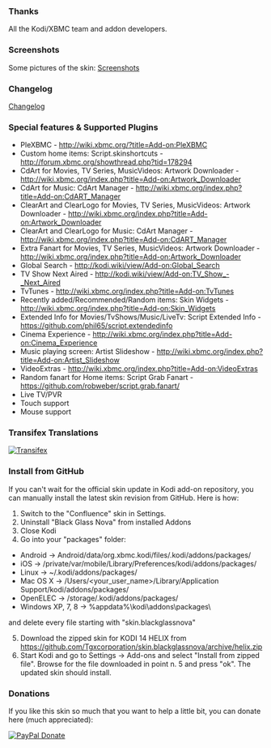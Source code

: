 ### Thanks
All the Kodi/XBMC team and addon developers.



### Screenshots
Some pictures of the skin: [Screenshots](http://forum.xbmc.org/showthread.php?tid=199343)



### Changelog
[Changelog](https://github.com/Tgxcorporation/skin.blackglassnova/blob/master/changelog.txt)



### Special features & Supported Plugins

* PleXBMC - http://wiki.xbmc.org/?title=Add-on:PleXBMC
* Custom home items: Script.skinshortcuts - http://forum.xbmc.org/showthread.php?tid=178294
* CdArt for Movies, TV Series, MusicVideos: Artwork Downloader - http://wiki.xbmc.org/index.php?title=Add-on:Artwork_Downloader
* CdArt for Music: CdArt Manager - http://wiki.xbmc.org/index.php?title=Add-on:CdART_Manager
* ClearArt and ClearLogo for Movies, TV Series, MusicVideos: Artwork Downloader - http://wiki.xbmc.org/index.php?title=Add-on:Artwork_Downloader
* ClearArt and ClearLogo for Music: CdArt Manager - http://wiki.xbmc.org/index.php?title=Add-on:CdART_Manager
* Extra Fanart for Movies, TV Series, MusicVideos: Artwork Downloader - http://wiki.xbmc.org/index.php?title=Add-on:Artwork_Downloader
* Global Search - http://kodi.wiki/view/Add-on:Global_Search
* TV Show Next Aired - http://kodi.wiki/view/Add-on:TV_Show_-_Next_Aired
* TvTunes - http://wiki.xbmc.org/index.php?title=Add-on:TvTunes
* Recently added/Recommended/Random items: Skin Widgets - http://wiki.xbmc.org/index.php?title=Add-on:Skin_Widgets
* Extended Info for Movies/TvShows/Music/LiveTv: Script Extended Info - https://github.com/phil65/script.extendedinfo
* Cinema Experience - http://wiki.xbmc.org/index.php?title=Add-on:Cinema_Experience
* Music playing screen: Artist Slideshow - http://wiki.xbmc.org/index.php?title=Add-on:Artist_Slideshow
* VideoExtras - http://wiki.xbmc.org/index.php?title=Add-on:VideoExtras
* Random fanart for Home items: Script Grab Fanart - https://github.com/robweber/script.grab.fanart/
* Live TV/PVR
* Touch support
* Mouse support



### Transifex Translations
[![Transifex](https://www.transifex.com/projects/p/xbmc-skins/resource/skin-blackglassnova/chart/image_png)](https://www.transifex.com/projects/p/xbmc-skins/resource/skin-blackglassnova/)



### Install from GitHub
If you can't wait for the official skin update in Kodi add-on repository, you can manually install the latest skin revision from GitHub. Here is how:

1. Switch to the "Confluence" skin in Settings.
2. Uninstall "Black Glass Nova" from installed Addons
3. Close Kodi
4. Go into your "packages" folder:

* Android -> Android/data/org.xbmc.kodi/files/.kodi/addons/packages/
* iOS -> /private/var/mobile/Library/Preferences/kodi/addons/packages/
* Linux -> ~/.kodi/addons/packages/
* Mac OS X -> /Users/<your_user_name>/Library/Application Support/kodi/addons/packages/
* OpenELEC -> /storage/.kodi/addons/packages/
* Windows XP, 7, 8 -> %appdata%\kodi\addons\packages\

and delete every file starting with "skin.blackglassnova"

5. Download the zipped skin for KODI 14 HELIX from https://github.com/Tgxcorporation/skin.blackglassnova/archive/helix.zip
6. Start Kodi and go to Settings -> Add-ons and select "Install from zipped file". Browse for the file downloaded in point n. 5 and press "ok". The updated skin should install.



### Donations
If you like this skin so much that you want to help a little bit, you can donate here (much appreciated):

[![PayPal Donate](https://www.paypal.com/en_US/i/btn/x-click-but04.gif)](https://www.paypal.com/cgi-bin/webscr?cmd=_donations&business=BQTJSRCZ8GWHY&lc=US&item_name=Skins%20by%20Tgx%20for%20Kodi%20Entertainment%20Center&item_number=Kodi&currency_code=USD&bn=PP%2dDonationsBF%3abtn_donate_SM%2egif%3aNonHosted)
